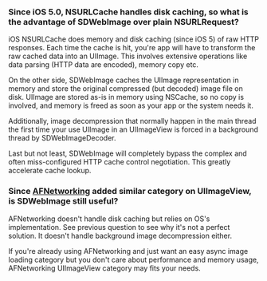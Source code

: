### Since iOS 5.0, NSURLCache handles disk caching, so what is the advantage of SDWebImage over plain NSURLRequest?

iOS NSURLCache does memory and disk caching (since iOS 5) of raw HTTP responses. Each time the cache is hit, you're app will have to transform the raw cached data into an UIImage. This involves extensive operations like data parsing (HTTP data are encoded), memory copy etc.

On the other side, SDWebImage caches the UIImage representation in memory and store the original compressed (but decoded) image file on disk. UIImage are stored as-is in memory using NSCache, so no copy is involved, and memory is freed as soon as your app or the system needs it.

Additionally, image decompression that normally happen in the main thread the first time your use UIImage in an UIImageView is forced in a background thread by SDWebImageDecoder.

Last but not least, SDWebImage will completely bypass the complex and often miss-configured HTTP cache control negotiation. This greatly accelerate cache lookup.

### Since [AFNetworking](https://github.com/AFNetworking/AFNetworking) added similar category on UIImageView, is SDWebImage still useful?

AFNetworking doesn't handle disk caching but relies on OS's implementation. See previous question to see why it's not a perfect solution. It doesn't handle background image decompression either.

If you're already using AFNetworking and just want an easy async image loading category but you don't care about performance and memory usage, AFNetworking UIImageView category may fits your needs.